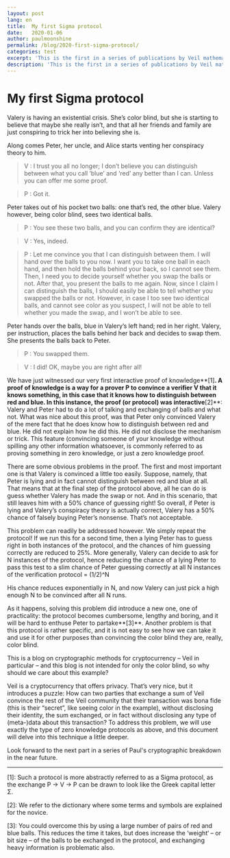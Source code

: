 ```yaml
---
layout: post
lang: en
title:  My first Sigma protocol
date:   2020-01-06
author: paulmoonshine
permalink: /blog/2020-first-sigma-protocol/
categories: test
excerpt: 'This is the first in a series of publications by Veil mathematician Paul Moonshine on his research into SuperSonic.'
description: 'This is the first in a series of publications by Veil mathematician Paul Moonshine on his research into SuperSonic.'
---
```


# My first Sigma protocol

Valery is having an existential crisis. She’s color blind, but she is starting to believe that maybe she really isn’t, and that all her friends and family are just conspiring to trick her into believing she is.

Along comes Peter, her uncle, and Alice starts venting her conspiracy theory to him.

> V : I trust you all no longer; I don’t believe you can distinguish between what you call ‘blue’ and ‘red’ any better than I can. Unless you can offer me some proof.

> P : Got it.

Peter takes out of his pocket two balls: one that’s red, the other blue. Valery however, being color blind, sees two identical balls.

> P : You see these two balls, and you can confirm they are identical?

> V : Yes, indeed.

> P : Let me convince you that I can distinguish between them. I will hand over the balls to you now. I want you to take one ball in each hand, and then hold the balls behind your back, so I cannot see them. Then, I need you to decide yourself whether you swap the balls or not. After that, you present the balls to me again. Now, since I claim I can distinguish the balls, I should easily be able to tell whether you swapped the balls or not. However, in case I too see two identical balls, and cannot see color as you suspect, I will not be able to tell whether you made the swap, and I won’t be able to see.

Peter hands over the balls, blue in Valery’s left hand; red in her right. Valery, per instruction, places the balls behind her back and decides to swap them. She presents the balls back to Peter.

> P : You swapped them.

> V : I did! OK, maybe you are right after all!

We have just witnessed our very first interactive proof of knowledge**[1]**. A proof of knowledge is a way for a prover P to convince a verifier V that it knows something, in this case that it knows how to distinguish between red and blue. In this instance, the proof (or protocol) was interactive**[2]**: Valery and Peter had to do a lot of talking and exchanging of balls and what not. What was nice about this proof, was that Peter only convinced Valery of the mere fact that he does know how to distinguish between red and blue. He did not explain how he did this. He did not disclose the mechanism or trick. This feature (convincing someone of your knowledge without spilling any other information whatsoever, is commonly referred to as proving something in zero knowledge, or just a zero knowledge proof.

There are some obvious problems in the proof. The first and most important one is that Valery is convinced a little too easily. Suppose, namely, that Peter is lying and in fact cannot distinguish between red and blue at all. That means that at the final step of the protocol above, all he can do is guess whether Valery has made the swap or not. And in this scenario, that still leaves him with a 50% chance of guessing right! So overall, if Peter is lying and Valery’s conspiracy theory is actually correct, Valery has a 50% chance of falsely buying Peter’s nonsense. That’s not acceptable.

This problem can readily be addressed however. We simply repeat the protocol! If we run this for a second time, then a lying Peter has to guess right in both instances of the protocol, and the chances of him guessing correctly are reduced to 25%. More generally, Valery can decide to ask for N instances of the protocol, hence reducing the chance of a lying Peter to pass this test to a slim chance of Peter guessing correctly at all N instances of the verification protocol = (1/2)^N

His chance reduces exponentially in N, and now Valery can just pick a high enough N to be convinced after all N runs.

As it happens, solving this problem did introduce a new one, one of practicality: the protocol becomes cumbersome, lengthy and boring, and it will be hard to enthuse Peter to partake**[3]**. Another problem is that this protocol is rather specific, and it is not easy to see how we can take it and use it for other purposes than convincing the color blind they are, really, color blind.

This is a blog on cryptographic methods for cryptocurrency – Veil in particular – and this blog is not intended for only the color blind, so why should we care about this example?

Veil is a cryptocurrency that offers privacy. That’s very nice, but it introduces a puzzle: How can two parties that exchange a sum of Veil convince the rest of the Veil community that their transaction was bona fide (this is their “secret”, like seeing color in the example), without disclosing their identity, the sum exchanged, or in fact without disclosing any type of (meta-)data about this transaction? To address this problem, we will use exactly the type of zero knowledge protocols as above, and this document will delve into this technique a little deeper.

Look forward to the next part in a series of Paul's cryptographic breakdown in the near future.

---

[1]: Such a protocol is more abstractly referred to as a Sigma protocol, as the exchange P → V → P can be drawn to look like the Greek capital letter Σ.

[2]: We refer to the dictionary where some terms and symbols are explained for the novice.

[3]: You could overcome this by using a large number of pairs of red and blue balls. This reduces the time it takes, but does increase the ‘weight‘ – or bit size – of the balls to be exchanged in the protocol, and exchanging heavy information is problematic also.

